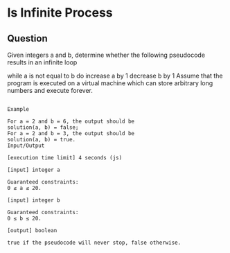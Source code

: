 # Is Infinite Process

## Question

Given integers a and b, determine whether the following pseudocode results in an infinite loop

while a is not equal to b do
  increase a by 1
  decrease b by 1
Assume that the program is executed on a virtual machine which can store arbitrary long numbers and execute forever.


```

Example

For a = 2 and b = 6, the output should be
solution(a, b) = false;
For a = 2 and b = 3, the output should be
solution(a, b) = true.
Input/Output

[execution time limit] 4 seconds (js)

[input] integer a

Guaranteed constraints:
0 ≤ a ≤ 20.

[input] integer b

Guaranteed constraints:
0 ≤ b ≤ 20.

[output] boolean

true if the pseudocode will never stop, false otherwise.

```
